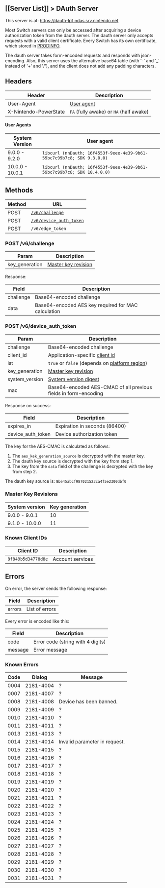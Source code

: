 [[Server List]] > DAuth Server
---

This server is at: https://dauth-lp1.ndas.srv.nintendo.net

Most Switch servers can only be accessed after acquiring a device authorization token from the dauth server. The dauth server only accepts requests with a valid client certificate. Every Switch has its own certificate, which stored in [PRODINFO](https://switchbrew.org/wiki/Calibration).

The dauth server takes form-encoded requests and responds with json-encoding. Also, this server uses the alternative base64 table (with '-' and '_' instead of '+' and '/'), and the client does not add any padding characters.

## Headers
| Header | Description |
| --- | --- |
| User-Agent | [User agent](#user-agents) |
| X-Nintendo-PowerState | `FA` (fully awake) or `HA` (half awake) |

#### User Agents
| System Version | User agent |
| --- | --- |
| 9.0.0 - 9.2.0 | `libcurl (nnDauth; 16f4553f-9eee-4e39-9b61-59bc7c99b7c8; SDK 9.3.0.0)` |
| 10.0.0 - 10.0.1 | `libcurl (nnDauth; 16f4553f-9eee-4e39-9b61-59bc7c99b7c8; SDK 10.4.0.0)` |

## Methods
| Method | URL |
| --- | --- |
| POST | <code><a href="#post-v6challenge">/v6/challenge</a></code> |
| POST | <code><a href="#post-v6device_auth_token">/v6/device_auth_token</a></code> |
| POST | `/v6/edge_token` |

### POST /v6/challenge
| Param | Description |
| --- | --- |
| key_generation | [Master key revision](#master-key-revisions) |

Response:

| Field | Description |
| --- | --- |
| challenge | Base64-encoded challenge |
| data | Base64-encoded AES key required for MAC calculation |

### POST /v6/device_auth_token
| Param | Description |
| --- | --- |
| challenge | Base64-encoded challenge |
| client_id | Application-specific [client id](#known-client-ids) |
| ist | `true` or `false` (depends on [platform region](https://switchbrew.org/wiki/Settings_services#GetT)) |
| key_generation | [Master key revision](#master-key-revisions) |
| system_version | [System version digest](https://switchbrew.org/wiki/System_Version_Title) |
| mac | Base64-encoded AES-CMAC of all previous fields in form-encoding |

Response on success:

| Field | Description |
| --- | --- |
| expires_in | Expiration in seconds (86400) |
| device_auth_token | Device authorization token |

The key for the AES-CMAC is calculated as follows:
1. The `aes_kek_generation_source` is decrypted with the master key.
2. The dauth key source is decrypted with the key from step 1.
3. The key from the `data` field of the challenge is decrypted with the key from step 2.

The dauth key source is: `8be45abcf987021523ca4f5e2300dbf0`

### Master Key Revisions
| System version | Key generation |
| --- | --- |
| 9.0.0 - 9.0.1 | 10 |
| 9.1.0 - 10.0.0 | 11 |

### Known Client IDs
| Client ID | Description |
| --- | --- |
| `8f849b5d34778d8e` | Account services |

## Errors
On error, the server sends the following response:

| Field | Description |
| --- | --- |
| errors | List of errors |

Every error is encoded like this:

| Field | Description |
| --- | --- |
| code | Error code (string with 4 digits) |
| message | Error message |

### Known Errors
| Code | Dialog | Message |
| --- | --- | --- 
| 0004 | 2181-4004 | ? |
| 0007 | 2181-4007 | ? |
| 0008 | 2181-4008 | Device has been banned. |
| 0009 | 2181-4009 | ? |
| 0010 | 2181-4010 | ? |
| 0011 | 2181-4011 | ? |
| 0013 | 2181-4013 | ? |
| 0014 | 2181-4014 | Invalid parameter in request. |
| 0015 | 2181-4015 | ? |
| 0016 | 2181-4016 | ? |
| 0017 | 2181-4017 | ? |
| 0018 | 2181-4018 | ? |
| 0019 | 2181-4019 | ? |
| 0020 | 2181-4020 | ? |
| 0021 | 2181-4021 | ? |
| 0022 | 2181-4022 | ? |
| 0023 | 2181-4023 | ? |
| 0024 | 2181-4024 | ? |
| 0025 | 2181-4025 | ? |
| 0026 | 2181-4026 | ? |
| 0027 | 2181-4027 | ? |
| 0028 | 2181-4028 | ? |
| 0029 | 2181-4029 | ? |
| 0030 | 2181-4030 | ? |
| 0031 | 2181-4031 | ? |